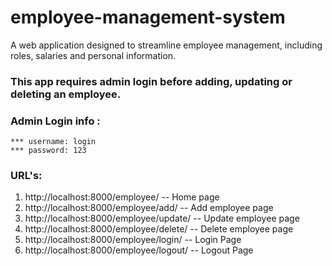 # employee-management-system

A web application designed to streamline employee management, including roles, salaries and personal information.

### This app requires admin login before adding, updating or deleting an employee.

### Admin Login info : 
    *** username: login
    *** password: 123


### URL's:

1. http://localhost:8000/employee/        -- Home page
2. http://localhost:8000/employee/add/    -- Add employee page
3. http://localhost:8000/employee/update/ -- Update employee page
4. http://localhost:8000/employee/delete/ -- Delete employee page
5. http://localhost:8000/employee/login/  -- Login Page
6. http://localhost:8000/employee/logout/ -- Logout Page
